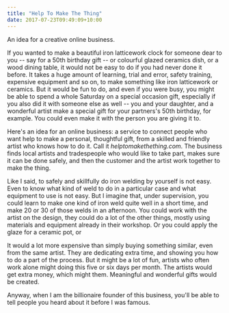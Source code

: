 ```yaml
---
title: "Help To Make The Thing"
date: 2017-07-23T09:49:09+10:00
---
```


An idea for a creative online business.

If you wanted to make a beautiful iron latticework clock for someone dear to you -- say for a 50th birthday gift -- or colourful glazed ceramics dish, or a wood dining table, it would not be easy to do if you had never done it before. It takes a huge amount of learning, trial and error, safety training, expensive equipment and so on, to make something like iron latticework or ceramics. But it would be fun to do, and even if you were busy, you might be able to spend a whole Saturday on a special occasion gift, especially if you also did it with someone else as well -- you and your daughter, and a wonderful artist make a special gift for your partners's 50th birthday, for example. You could even make it with the person you are giving it to.

Here's an idea for an online business: a service to connect people who want help to make a personal, thoughtful gift, from a skilled and friendly artist who knows how to do it. Call it _helptomakethething.com_. The business finds local artists and tradespeople who would like to take part, makes sure it can be done safely, and then the customer and the artist work together to make the thing.

Like I said, to safely and skillfully do iron welding by yourself is not easy. Even to know what kind of weld to do in a particular case and what equipment to use is not easy. But I imagine that, under supervision, you could learn to make one kind of iron weld quite well in a short time, and make 20 or 30 of those welds in an afternoon. You could work with the artist on the design, they could do a lot of the other things, mostly using materials and equipment already in their workshop. Or you could apply the glaze for a ceramic pot, or

It would a lot more expensive than simply buying something similar, even from the same artist. They are dedicating extra time, and showing you how to do a part of the process. But it might be a lot of fun, artists who often work alone might doing this five or six days per month. The artists would get extra money, which might them. Meaningful and wonderful gifts would be created.

Anyway, when I am the billionaire founder of this business, you'll be able to tell people you heard about it before I was famous.
